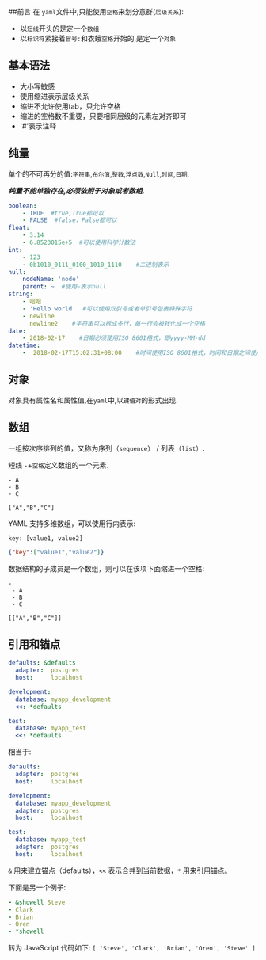 ##前言
在 `yaml`文件中,只能使用`空格`来划分意群(`层级关系`):

- 以`短线`开头的是定一个`数组`
- 以`标识符`紧接着`冒号:`和衣蛾`空格`开始的,是定一个`对象`

## 基本语法
- 大小写敏感
- 使用缩进表示层级关系
- 缩进不允许使用tab，只允许空格
- 缩进的空格数不重要，只要相同层级的元素左对齐即可
- '#'表示注释

## 纯量
单个的不可再分的值:`字符串`,`布尔值`,`整数`,`浮点数`,`Null`,`时间`,`日期`.

_**纯量不能单独存在,必须依附于对象或者数组**_.
```yaml
boolean: 
    - TRUE  #true,True都可以
    - FALSE  #false，False都可以
float:
    - 3.14
    - 6.8523015e+5  #可以使用科学计数法
int:
    - 123
    - 0b1010_0111_0100_1010_1110    #二进制表示
null:
    nodeName: 'node'
    parent: ~  #使用~表示null
string:
    - 哈哈
    - 'Hello world'  #可以使用双引号或者单引号包裹特殊字符
    - newline
      newline2    #字符串可以拆成多行，每一行会被转化成一个空格
date:
    - 2018-02-17    #日期必须使用ISO 8601格式，即yyyy-MM-dd
datetime: 
    -  2018-02-17T15:02:31+08:00    #时间使用ISO 8601格式，时间和日期之间使用T连接，最后使用+代表时区
```

## 对象
对象具有属性名和属性值,在`yaml`中,以`键值对`的形式出现.
## 数组
一组按次序排列的值，又称为序列（`sequence`） / 列表（`list`）.

短线 `-`+`空格`定义数组的一个元素.

```
- A
- B
- C
```
`["A","B","C"]`

YAML 支持多维数组，可以使用行内表示:
```
key: [value1, value2]
```
```json
{"key":["value1","value2"]}
```
数据结构的子成员是一个数组，则可以在该项下面缩进一个空格:
```
-
 - A
 - B
 - C
```
`[["A","B","C"]]`

## 引用和锚点

```yaml
defaults: &defaults
  adapter:  postgres
  host:     localhost

development:
  database: myapp_development
  <<: *defaults

test:
  database: myapp_test
  <<: *defaults
```
相当于:
```yaml
defaults:
  adapter:  postgres
  host:     localhost

development:
  database: myapp_development
  adapter:  postgres
  host:     localhost

test:
  database: myapp_test
  adapter:  postgres
  host:     localhost
```
`&` 用来建立锚点（defaults），`<<`  表示合并到当前数据，`*` 用来引用锚点。

下面是另一个例子:
```yaml
- &showell Steve 
- Clark 
- Brian 
- Oren 
- *showell 
```
转为 JavaScript 代码如下:
`[ 'Steve', 'Clark', 'Brian', 'Oren', 'Steve' ]`